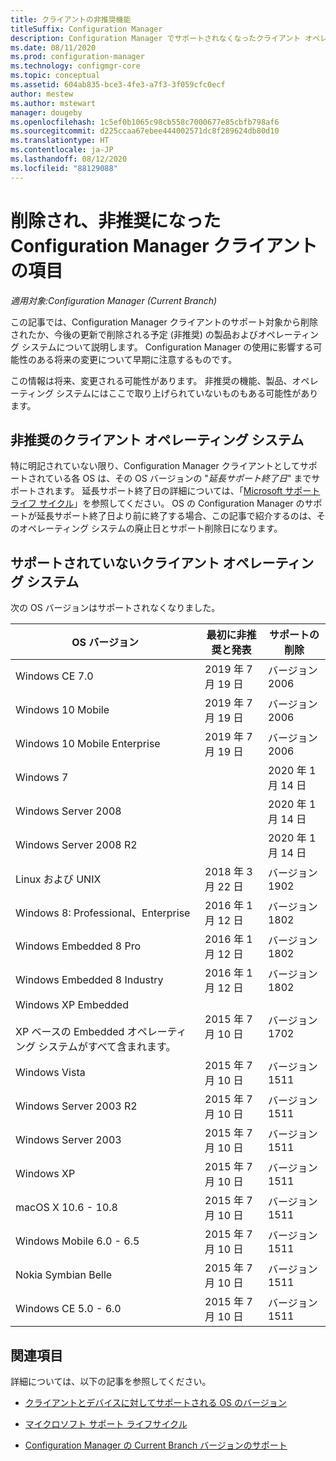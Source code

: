 ```yaml
---
title: クライアントの非推奨機能
titleSuffix: Configuration Manager
description: Configuration Manager でサポートされなくなったクライアント オペレーティング システムについて説明します。
ms.date: 08/11/2020
ms.prod: configuration-manager
ms.technology: configmgr-core
ms.topic: conceptual
ms.assetid: 604ab835-bce3-4fe3-a7f3-3f059cfc0ecf
author: mestew
ms.author: mstewart
manager: dougeby
ms.openlocfilehash: 1c5ef0b1065c98cb558c7000677e85cbfb798af6
ms.sourcegitcommit: d225ccaa67ebee444002571dc8f289624db80d10
ms.translationtype: HT
ms.contentlocale: ja-JP
ms.lasthandoff: 08/12/2020
ms.locfileid: "88129088"
---
```

# <a name="removed-and-deprecated-items-for-configuration-manager-clients"></a>削除され、非推奨になった Configuration Manager クライアントの項目

*適用対象:Configuration Manager (Current Branch)*

この記事では、Configuration Manager クライアントのサポート対象から削除されたか、今後の更新で削除される予定 (非推奨) の製品およびオペレーティング システムについて説明します。 Configuration Manager の使用に影響する可能性のある将来の変更について早期に注意するものです。  

この情報は将来、変更される可能性があります。 非推奨の機能、製品、オペレーティング システムにはここで取り上げられていないものもある可能性があります。  

## <a name="deprecated-client-operating-systems"></a>非推奨のクライアント オペレーティング システム  

特に明記されていない限り、Configuration Manager クライアントとしてサポートされている各 OS は、その OS バージョンの "*延長サポート終了日*" までサポートされます。 延長サポート終了日の詳細については、「[Microsoft サポート ライフ サイクル](https://support.microsoft.com/lifecycle)」を参照してください。 OS の Configuration Manager のサポートが延長サポート終了日より前に終了する場合、この記事で紹介するのは、そのオペレーティング システムの廃止日とサポート削除日になります。  

<!-- 
The following OS versions are deprecated as a Configuration Manager client. You can still use them now, but Microsoft plans to end support in the future.

|OS version|Deprecation first announced|Support removed|  
|-|-|-|
 -->

## <a name="unsupported-client-operating-systems"></a>サポートされていないクライアント オペレーティング システム

次の OS バージョンはサポートされなくなりました。

|OS バージョン|最初に非推奨と発表|サポートの削除|  
|-|-|-|
|Windows CE 7.0|2019 年 7 月 19 日|バージョン 2006|
|Windows 10 Mobile|2019 年 7 月 19 日|バージョン 2006|
|Windows 10 Mobile Enterprise|2019 年 7 月 19 日|バージョン 2006|
|Windows 7||2020 年 1 月 14 日|
|Windows Server 2008||2020 年 1 月 14 日|
|Windows Server 2008 R2||2020 年 1 月 14 日|
|Linux および UNIX|2018 年 3 月 22 日|バージョン 1902|
|Windows 8: Professional、Enterprise|2016 年 1 月 12 日|バージョン 1802|
|Windows Embedded 8 Pro|2016 年 1 月 12 日|バージョン 1802|
|Windows Embedded 8 Industry|2016 年 1 月 12 日|バージョン 1802|
|Windows XP Embedded <br><br> XP ベースの Embedded オペレーティング システムがすべて含まれます。|2015 年 7 月 10 日|バージョン 1702|
|Windows Vista|2015 年 7 月 10 日|バージョン 1511|
|Windows Server 2003 R2|2015 年 7 月 10 日|バージョン 1511|
|Windows Server 2003|2015 年 7 月 10 日|バージョン 1511|
|Windows XP|2015 年 7 月 10 日|バージョン 1511|  
|macOS X  10.6 - 10.8|2015 年 7 月 10 日|バージョン 1511|  
|Windows Mobile 6.0 - 6.5|2015 年 7 月 10 日|バージョン 1511|  
|Nokia Symbian Belle|2015 年 7 月 10 日|バージョン 1511|  
|Windows CE 5.0 - 6.0|2015 年 7 月 10 日|バージョン 1511|  

## <a name="see-also"></a>関連項目

詳細については、以下の記事を参照してください。

- [クライアントとデバイスに対してサポートされる OS のバージョン](../../configs/supported-operating-systems-for-clients-and-devices.md)

- [マイクロソフト サポート ライフサイクル](https://support.microsoft.com/lifecycle)

- [Configuration Manager の Current Branch バージョンのサポート](../../../servers/manage/current-branch-versions-supported.md)
